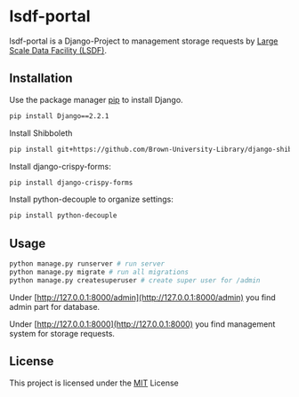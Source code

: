 # lsdf-portal

lsdf-portal is a Django-Project to management storage requests by [Large Scale Data Facility (LSDF)](https://www.scc.kit.edu/forschung/11843.php).

## Installation

Use the package manager [pip](https://pip.pypa.io/en/stable/) to install Django.

```bash
pip install Django==2.2.1
```

Install Shibboleth

```bash
pip install git+https://github.com/Brown-University-Library/django-shibboleth-remoteuser.git
```

Install django-crispy-forms:
```bash
pip install django-crispy-forms
```

Install python-decouple to organize settings:
```bash
pip install python-decouple
```

## Usage

```bash
python manage.py runserver # run server
python manage.py migrate # run all migrations
python manage.py createsuperuser # create super user for /admin

```

Under [http://127.0.0.1:8000/admin](http://127.0.0.1:8000/admin) you find admin part for database.

Under [http://127.0.0.1:8000](http://127.0.0.1:8000) you find management system for storage requests.

## License
This project is licensed under the [MIT](https://choosealicense.com/licenses/mit/) License
